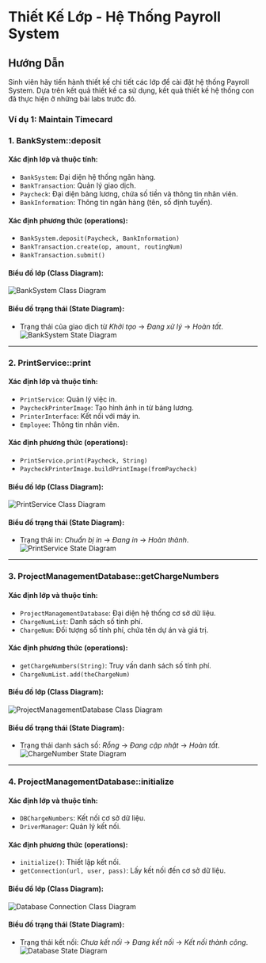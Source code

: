 

# Thiết Kế Lớp - Hệ Thống Payroll System

## Hướng Dẫn
Sinh viên hãy tiến hành thiết kế chi tiết các lớp để cài đặt hệ thống Payroll System. Dựa trên kết quả thiết kế ca sử dụng, kết quả thiết kế hệ thống con đã thực hiện ở những bài labs trước đó.

### Ví dụ 1: Maintain Timecard
### 1. **BankSystem::deposit**

#### **Xác định lớp và thuộc tính**:
- `BankSystem`: Đại diện hệ thống ngân hàng.
- `BankTransaction`: Quản lý giao dịch.
- `Paycheck`: Đại diện bảng lương, chứa số tiền và thông tin nhân viên.
- `BankInformation`: Thông tin ngân hàng (tên, số định tuyến).

#### **Xác định phương thức (operations)**:
- `BankSystem.deposit(Paycheck, BankInformation)`
- `BankTransaction.create(op, amount, routingNum)`
- `BankTransaction.submit()`

#### **Biểu đồ lớp (Class Diagram)**:
![BankSystem Class Diagram](https://www.planttext.com/api/plantuml/png/T951Ri8m44NtFiKiGKeka0L2NLHYWoh11IREj8s8FP5dl8WG9sF1aRW22Ks20TNBxpzl_hUlvyjQ58D6rnZRe0Xye3_iEb5oS3HmFnMrBBKklh2plsGFsTsqyTyS76hDVcbE9XdV1_I2ThYP6JOGAYsuBM2deVO_6Q3ZwBM0puPHCmWSjTUtqKsMvJWhiNJz-cJBb6J4vy-iKIFNDjmHRQe9-1mpAJ1pobxVegDvuaz-P2iffBJajV9yzTQ-W2WavbKUh7E50jh0bkG_uslKaRacNms_TWC00F__0m00)

#### **Biểu đồ trạng thái (State Diagram)**:
- Trạng thái của giao dịch từ *Khởi tạo* → *Đang xử lý* → *Hoàn tất*.
![BankSystem State Diagram](https://www.planttext.com/api/plantuml/png/T951Ri8m44NtFiKiGKeka0L2NLHYWoh11IREj8s8FP5dl8WG9sF1aRW22Ks20TNBxpzl_hUlvyjQ58D6rnZRe0Xye3_iEb5oS3HmFnMrBBKklh2plsGFsTsqyTyS76hDVcbE9XdV1_I2ThYP6JOGAYsuBM2deVO_6Q3ZwBM0puPHCmWSjTUtqKsMvJWhiNJz-cJBb6J4vy-iKIFNDjmHRQe9-1mpAJ1pobxVegDvuaz-P2iffBJajV9yzTQ-W2WavbKUh7E50jh0bkG_uslKaRacNms_TWC00F__0m00)

---

### 2. **PrintService::print**

#### **Xác định lớp và thuộc tính**:
- `PrintService`: Quản lý việc in.
- `PaycheckPrinterImage`: Tạo hình ảnh in từ bảng lương.
- `PrinterInterface`: Kết nối với máy in.
- `Employee`: Thông tin nhân viên.

#### **Xác định phương thức (operations)**:
- `PrintService.print(Paycheck, String)`
- `PaycheckPrinterImage.buildPrintImage(fromPaycheck)`

#### **Biểu đồ lớp (Class Diagram)**:
![PrintService Class Diagram](https://www.planttext.com/api/plantuml/png/T951Ri8m44NtFiKiGKeka0L2NLHYWoh11IREj8s8FP5dl8WG9sF1aRW22Ks20TNBxpzl_hUlvyjQ58D6rnZRe0Xye3_iEb5oS3HmFnMrBBKklh2plsGFsTsqyTyS76hDVcbE9XdV1_I2ThYP6JOGAYsuBM2deVO_6Q3ZwBM0puPHCmWSjTUtqKsMvJWhiNJz-cJBb6J4vy-iKIFNDjmHRQe9-1mpAJ1pobxVegDvuaz-P2iffBJajV9yzTQ-W2WavbKUh7E50jh0bkG_uslKaRacNms_TWC00F__0m00)

#### **Biểu đồ trạng thái (State Diagram)**:
- Trạng thái in: *Chuẩn bị in* → *Đang in* → *Hoàn thành*.
![PrintService State Diagram](https://www.planttext.com/api/plantuml/png/UhzxlqDnIM9HIMbk3XUGKPAge1HGb5gGM9IPbwwaa5Yi0E8XP3BpIX0IG0vCnZa_jo0djIGr1Ipbaf-NoiKLhHMheAjh1p41H41vG6qALWh1gNaf2YNv2WKWVceH5qGSf0Aa6wZ0BJClipW38W-qayi1g07aIW00003__mC0)

---

### 3. **ProjectManagementDatabase::getChargeNumbers**

#### **Xác định lớp và thuộc tính**:
- `ProjectManagementDatabase`: Đại diện hệ thống cơ sở dữ liệu.
- `ChargeNumList`: Danh sách số tính phí.
- `ChargeNum`: Đối tượng số tính phí, chứa tên dự án và giá trị.

#### **Xác định phương thức (operations)**:
- `getChargeNumbers(String)`: Truy vấn danh sách số tính phí.
- `ChargeNumList.add(theChargeNum)`

#### **Biểu đồ lớp (Class Diagram)**:
![ProjectManagementDatabase Class Diagram](https://www.planttext.com/api/plantuml/png/T51B2i8m4Dtd55dQHI_GXHGKGT0YU89fCiHAaafcuaOycGkFv1MiDIrMT9RlEpEFsxqaXi3HMQ4i4CbTQ8-eU0iU33hql0I66WZbHSX-3FBY0C5W5LsDWMQdjsMj2xddq7YJ5N9KR1fYSHKfVGAFYQ3rJ0tCXpVxOKocNARM2XmElOavWuqTjh8jzDN_Jyhp-TTAXGp8CNWIKtoYx5IgzGnD9olHwzVtdW000F__0m00)

#### **Biểu đồ trạng thái (State Diagram)**:
- Trạng thái danh sách số: *Rỗng* → *Đang cập nhật* → *Hoàn tất*.
![ChargeNumber State Diagram](https://www.planttext.com/api/plantuml/png/UhzxlqDnIM9HIMbk3XUGKPAgeEIQMr1IgQIGMAm0Pi64GmjI4aioyzB1CZ0EJD8vFxSW9xKaDGKi2-TnSKLhnIhewjf1ZGAJO3xC00Kh1SUK58NaZCIYz5I5lDBSfDIYOYwuB4Wft3IWMhVClCpY38LIa7mgbqDgNWh8uG00003__mC0)

---

### 4. **ProjectManagementDatabase::initialize**

#### **Xác định lớp và thuộc tính**:
- `DBChargeNumbers`: Kết nối cơ sở dữ liệu.
- `DriverManager`: Quản lý kết nối.

#### **Xác định phương thức (operations)**:
- `initialize()`: Thiết lập kết nối.
- `getConnection(url, user, pass)`: Lấy kết nối đến cơ sở dữ liệu.

#### **Biểu đồ lớp (Class Diagram)**:
![Database Connection Class Diagram](https://www.planttext.com/api/plantuml/png/UhzxlqDnIM9HIMbk3bToJc9niOABatD6Ob5wgbzfRb9gKR52DPS266JcPPPa9kPaLgLgQ7BLSi5K5sMMfHRv9kObfgSMmTMcfvOuv-VbfIQNPERdQPGMvLWf19SKPUQbwoYK5gSM8NW5G3DWFB2fwBRhwjgXsM45CgAOoo4rBmNaQ000003__mC0)

#### **Biểu đồ trạng thái (State Diagram)**:
- Trạng thái kết nối: *Chưa kết nối* → *Đang kết nối* → *Kết nối thành công*.
![Database State Diagram](https://www.planttext.com/api/plantuml/png/UhzxlqDnIM9HIMbk3XUGKPAgeEIIMPoSdvUNcboIcgAaa5YiW2m0K-GC4SZCImShGN3H542DWFEukAArOXLqTUrGJKNcW6KH1YfOAJWdvkGePEPbbcGcvcHMfN8XIIAf1UgqWklBprCeBarEJYqkJYlDuN98pKi1-H00003__mC0)
